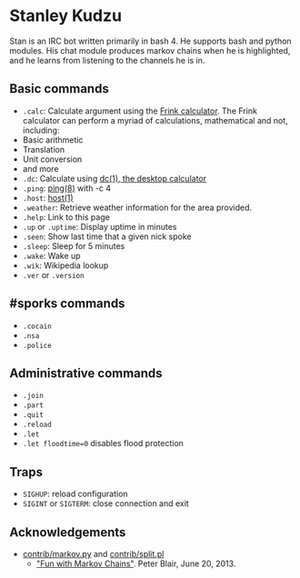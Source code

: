 Stanley Kudzu
=============

Stan is an IRC bot written primarily in bash 4. He supports bash and python
modules. His chat module produces markov chains when he is highlighted, and
he learns from listening to the channels he is in.

Basic commands
--------------

* `.calc`: Calculate argument using the [Frink calculator](http://futureboy.us/frinkdocs/). The Frink calculator can perform a myriad of calculations, mathematical and not, including:
 * Basic arithmetic
 * Translation
 * Unit conversion
 * and more
* `.dc`: Calculate using [dc(1), the desktop calculator](http://man.cx/dc)
* `.ping`: [ping(8)](http://man.cx/ping) with -c 4
* `.host`: [host(1)](http://man.cx/host)
* `.weather`: Retrieve weather information for the area provided.
* `.help`: Link to this page
* `.up` or `.uptime`: Display uptime in minutes
* `.seen`: Show last time that a given nick spoke
* `.sleep`: Sleep for 5 minutes
* `.wake`: Wake up
* `.wik`: Wikipedia lookup
* `.ver` or `.version`

\#sporks commands
----------------
* `.cocain`
* `.nsa`
* `.police`

Administrative commands
-----------------------
* `.join`
* `.part`
* `.quit`
* `.reload`
* `.let`
 * `.let floodtime=0` disables flood protection

Traps
-----
* `SIGHUP`: reload configuration
* `SIGINT` or `SIGTERM`: close connection and exit

Acknowledgements
----------------
* [contrib/markov.py](contrib/markov.py) and [contrib/split.pl](contrib/split.pl)
  * ["Fun with Markov Chains"](http://petermblair.com/2013/06/fun-with-markov-chains/). Peter Blair, June 20, 2013.
